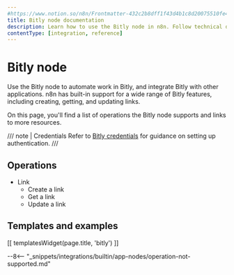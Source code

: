 ```yaml
---
#https://www.notion.so/n8n/Frontmatter-432c2b8dff1f43d4b1c8d20075510fe4
title: Bitly node documentation
description: Learn how to use the Bitly node in n8n. Follow technical documentation to integrate Bitly node into your workflows.
contentType: [integration, reference]
---
```


# Bitly node

Use the Bitly node to automate work in Bitly, and integrate Bitly with other applications. n8n has built-in support for a wide range of Bitly features, including creating, getting, and updating links.

On this page, you'll find a list of operations the Bitly node supports and links to more resources.

/// note | Credentials
Refer to [Bitly credentials](/integrations/builtin/credentials/bitly.md) for guidance on setting up authentication. 
///

## Operations

* Link
    * Create a link
    * Get a link
    * Update a link

## Templates and examples

<!-- see https://www.notion.so/n8n/Pull-in-templates-for-the-integrations-pages-37c716837b804d30a33b47475f6e3780 -->
[[ templatesWidget(page.title, 'bitly') ]]

--8<-- "_snippets/integrations/builtin/app-nodes/operation-not-supported.md"

